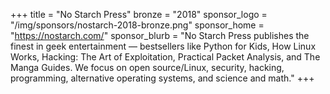 +++
title = "No Starch Press"
bronze = "2018"
sponsor_logo = "/img/sponsors/nostarch-2018-bronze.png"
sponsor_home = "https://nostarch.com/"
sponsor_blurb = "No Starch Press publishes the finest in geek entertainment — bestsellers like Python for Kids, How Linux Works, Hacking: The Art of Exploitation, Practical Packet Analysis, and The Manga Guides. We focus on open source/Linux, security, hacking, programming, alternative operating systems, and science and math."
+++
